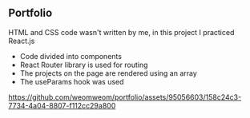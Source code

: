 ## Portfolio

HTML and CSS code wasn't written by me, in this project I practiced React.js

- Code divided into components
- React Router library is used for routing
- The projects on the page are rendered using an array
- The useParams hook was used

https://github.com/weomweom/portfolio/assets/95056603/158c24c3-7734-4a04-8807-f112cc29a800
